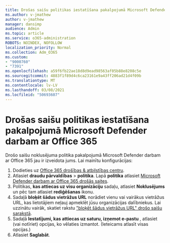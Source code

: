 ```yaml
---
title: Drošas saišu politikas iestatīšana pakalpojumā Microsoft Defender darbam ar Office 365
ms.author: v-jmathew
author: v-jmathew
manager: dansimp
audience: Admin
ms.topic: article
ms.service: o365-administration
ROBOTS: NOINDEX, NOFOLLOW
localization_priority: Normal
ms.collection: Adm_O365
ms.custom:
- "9000760"
- "7391"
ms.openlocfilehash: a59f6fb22ae18d8d9ead98563af05b88e8208c5e
ms.sourcegitcommit: 4883f1f89d4c6ca23161e9a43ff206ad21d4f09b
ms.translationtype: MT
ms.contentlocale: lv-LV
ms.lasthandoff: 03/08/2021
ms.locfileid: "50693607"
---
```

# <a name="set-up-safe-link-policies-in-microsoft-defender-for-office-365"></a>Drošas saišu politikas iestatīšana pakalpojumā Microsoft Defender darbam ar Office 365

Drošo saišu noklusējuma politika pakalpojumā Microsoft Defender darbam ar Office 365 jau ir izveidota jums. Lai mainītu konfigurācijas:

1. Dodieties uz [Office 365 drošības & atbilstības centru](https://go.microsoft.com/fwlink/p/?linkid=2077143).
2. Atlasiet **draudu pārvaldības**  >  **politika**. Lapā **politika** atlasiet [Microsoft Defender darbam ar Office 365 drošās saites](https://go.microsoft.com/fwlink/?linkid=2101058).
3. Politikas, **kas attiecas uz visu organizāciju** sadaļu, atlasiet **Noklusējums** un pēc tam atlasiet **rediģēšanas** ikonu.
4. Sadaļā **bloķēt šādus vietrāžus URL** norādiet vienu vai vairākus vietrāžus URL, kas lietotājiem neļauj apmeklēt jūsu organizācijas dalībniekus. Lai uzzinātu vairāk, skatiet rakstu ["bloķēt šādus vietrāžus URL" drošo saišu sarakstā](https://go.microsoft.com/fwlink/?linkid=2092123).
5. Sadaļā **Iestatījumi, kas attiecas uz saturu, izņemot e-pastu** , atlasiet (vai notīriet) opcijas, ko vēlaties izmantot. (Ieteicams atlasīt visas opcijas.)
6. Atlasiet **Saglabāt**.
